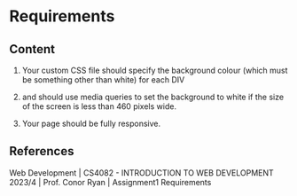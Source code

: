 # Requirements

## Content

1. Your custom CSS file should specify the background colour (which must be something other than white) for each DIV 

2. and should use media queries to set the background to white if the size of the screen is less than 460 pixels wide. 

3. Your page should be fully responsive.

## References

Web Development | CS4082 - INTRODUCTION TO WEB DEVELOPMENT 2023/4 | Prof. Conor Ryan | Assignment1 Requirements
